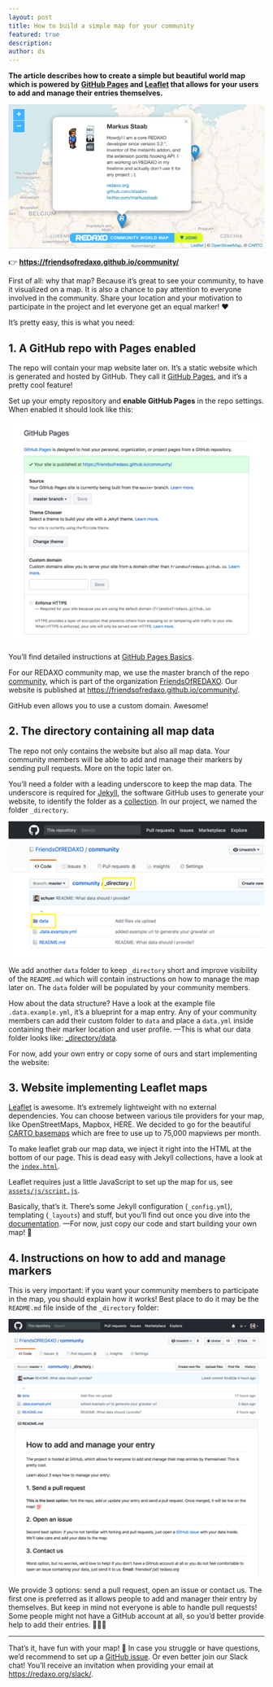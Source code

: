 ```yaml
---
layout: post
title: How to build a simple map for your community
featured: true
description:
author: ds
---
```


__The article describes how to create a simple but beautiful world map which is powered by [GitHub Pages](https://pages.github.com) and [Leaflet](http://leafletjs.com) that allows for your users to add and manage their entries themselves.__

![Screenshot: REDAXO community](/content/images/2017/11/redaxo-community.png)

👉 __https://friendsofredaxo.github.io/community/__

First of all: why that map? Because it’s great to see your community, to have it visualized on a map. It is also a chance to pay attention to everyone involved in the community. Share your location and your motivation to participate in the project and let everyone get an equal marker! ♥

It’s pretty easy, this is what you need:

## 1. A GitHub repo with Pages enabled

The repo will contain your map website later on. It’s a static website which is generated and hosted by GitHub. They call it [GitHub Pages](https://help.github.com/articles/what-is-github-pages/), and it’s a pretty cool feature!

Set up your empty repository and __enable GitHub Pages__ in the repo settings. When enabled it should look like this:

![Screenshot: Enable GitHub Pages](/content/images/2017/11/enable-github-pages.png)

You’ll find detailed instructions at [GitHub Pages Basics](https://help.github.com/categories/github-pages-basics/).

For our REDAXO community map, we use the master branch of the repo [community](https://github.com/FriendsOfREDAXO/community), which is part of the organization [FriendsOfREDAXO](https://github.com/FriendsOfREDAXO). Our website is published at https://friendsofredaxo.github.io/community/.

GitHub even allows you to use a custom domain. Awesome!

## 2. The directory containing all map data

The repo not only contains the website but also all map data. Your community members will be able to add and manage their markers by sending pull requests. More on the topic later on.

You’ll need a folder with a leading underscore to keep the map data. The underscore is required for [Jekyll](https://jekyllrb.com), the software GitHub uses to generate your website, to identify the folder as a [collection](https://jekyllrb.com/docs/collections/). In our project, we named the folder `_directory`.

![Screenshot: GitHub data folders](/content/images/2017/11/github-data-folders.png)

We add another `data` folder to keep `_directory` short and improve visibility of the `README.md` which will contain instructions on how to manage the map later on. The `data` folder will be populated by your community members.

How about the data structure? Have a look at the example file `.data.example.yml`, it’s a blueprint for a map entry. Any of your community members can add their custom folder to `data` and place a `data.yml` inside containing their marker location and user profile.
—This is what our data folder looks like: [_directory/data](https://github.com/FriendsOfREDAXO/community/tree/master/_directory/data).

For now, add your own entry or copy some of ours and start implementing the website:

## 3. Website implementing Leaflet maps

[Leaflet](http://leafletjs.com) is awesome. It’s extremely lightweight with no external dependencies. You can choose between various tile providers for your map, like OpenStreetMaps, Mapbox, HERE. We decided to go for the beautiful [CARTO basemaps](https://carto.com/location-data-services/basemaps/) which are free to use up to 75,000 mapviews per month.

To make leaflet grab our map data, we inject it right into the HTML at the bottom of our page. This is dead easy with Jekyll collections, have a look at the [`index.html`](https://github.com/FriendsOfREDAXO/community/blob/master/index.html).

Leaflet requires just a little JavaScript to set up the map for us, see [`assets/js/script.js`](https://github.com/FriendsOfREDAXO/community/blob/master/assets/js/script.js).

Basically, that’s it. There’s some Jekyll configuration (`_config.yml`), templating (`_layouts`) and stuff, but you’ll find out once you dive into the [documentation](https://jekyllrb.com/docs/home/).
—For now, just copy our code and start building your own map! 🎉 

## 4. Instructions on how to add and manage markers

This is very important: if you want your community members to participate in the map, you should explain how it works! Best place to do it may be the `README.md` file inside of the `_directory` folder:

![Screenshot: README file in directory folder](/content/images/2017/11/github-directory-readme.png)

We provide 3 options: send a pull request, open an issue or contact us. The first one is preferred as it allows people to add and manager their entry by themselves. But keep in mind not everyone is able to handle pull requests! Some people might not have a GitHub account at all, so you’d better provide help to add their entries. 🙋‍♂️🙋

---

That’s it, have fun with your map! 🚀
In case you struggle or have questions, we’d recommend to set up a [GitHub issue](https://github.com/FriendsOfREDAXO/community/issues). Or even better join our Slack chat! You’ll receive an invitation when providing your email at https://redaxo.org/slack/.
